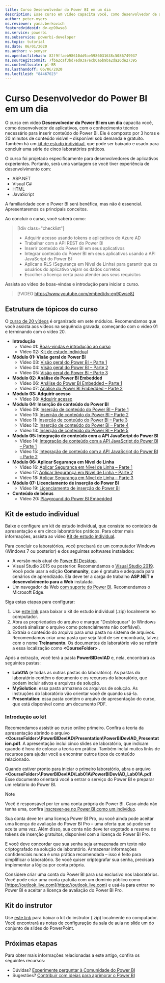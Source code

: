 ```yaml
---
title: Curso Desenvolvedor do Power BI em um dia
description: Esse curso em vídeo capacita você, como desenvolvedor de aplicativos, com o conhecimento técnico necessário para inserir conteúdo do Power BI.
author: peter-myers
ms.reviewer: yana.berkovich
featuredvideoid: dv-ep90wse8
ms.service: powerbi
ms.subservice: powerbi-developer
ms.topic: tutorial
ms.date: 06/01/2020
ms.author: v-pemyer
ms.openlocfilehash: 82f9ffaeb98610dd9ae5986031638c5086749937
ms.sourcegitcommit: 7fba2caf3bd7ed93a7ecb6a6b9ba2da26de27395
ms.contentlocale: pt-BR
ms.lasthandoff: 06/06/2020
ms.locfileid: "84467023"
---
```

# <a name="power-bi-developer-in-a-day-course"></a>Curso Desenvolvedor do Power BI em um dia

O curso em vídeo **Desenvolvedor do Power BI em um dia** capacita você, como desenvolvedor de aplicativos, com o conhecimento técnico necessário para inserir conteúdo do Power BI. Ele é composto por 3 horas e 20 minutos de conteúdo visível – disponível sob demanda e gratuito. Também há um [kit de estudo individual](#self-study-kit), que pode ser baixado e usado para concluir uma série de cinco laboratórios práticos.

O curso foi projetado especificamente para desenvolvedores de aplicativos experientes. Portanto, será uma vantagem se você tiver experiência de desenvolvimento com:

- ASP.NET
- Visual C#
- HTML
- JavaScript

A familiaridade com o Power BI será benéfica, mas não é essencial. Apresentaremos os principais conceitos.

Ao concluir o curso, você saberá como:

> [!div class="checklist"]
> - Adquirir acesso usando tokens e aplicativos do Azure AD
> - Trabalhar com a API REST do Power BI
> - Inserir conteúdo do Power BI em seus aplicativos
> - Integrar conteúdo do Power BI em seus aplicativos usando a API JavaScript do Power BI
> - Aplicar a RLS (Segurança em Nível de Linha) para garantir que os usuários do aplicativo vejam os dados corretos
> - Escolher a licença certa para atender aos seus requisitos

Assista ao vídeo de boas-vindas e introdução para iniciar o curso.

> [!VIDEO https://www.youtube.com/embed/dv-ep90wse8]

## <a name="course-outline"></a>Estrutura de tópicos do curso

O [curso de 20 vídeos](https://www.youtube.com/playlist?list=PL1N57mwBHtN1AGWHnJMhtvJCIG_IlC07D) é organizado em sete módulos. Recomendamos que você assista aos vídeos na sequência gravada, começando com o vídeo 01 e terminando com o vídeo 20.

- **Introdução**
  - Vídeo 01: [Boas-vindas e introdução ao curso](https://www.youtube.com/watch?v=dv-ep90wse8&list=PL1N57mwBHtN1AGWHnJMhtvJCIG_IlC07D)
  - Vídeo 02: [Kit de estudo individual](https://www.youtube.com/watch?v=X0P9Mdqx7sY&list=PL1N57mwBHtN1AGWHnJMhtvJCIG_IlC07D)
- **Módulo 01: Visão geral do Power BI**
  - Vídeo 03: [Visão geral do Power BI – Parte 1](https://www.youtube.com/watch?v=LD3RlDdRi-0&list=PL1N57mwBHtN1AGWHnJMhtvJCIG_IlC07D)
  - Vídeo 04: [Visão geral do Power BI – Parte 2](https://www.youtube.com/watch?v=jmHXlHI5hn0&list=PL1N57mwBHtN1AGWHnJMhtvJCIG_IlC07D)
  - Vídeo 05: [Visão geral do Power BI – Parte 3](https://www.youtube.com/watch?v=uujSR_7cfL4&list=PL1N57mwBHtN1AGWHnJMhtvJCIG_IlC07D)
- **Módulo 02: Análise do Power BI Embedded**
  - Vídeo 06: [Análise do Power BI Embedded – Parte 1](https://www.youtube.com/watch?v=2QBnfUwnuMk&list=PL1N57mwBHtN1AGWHnJMhtvJCIG_IlC07D)
  - Vídeo 07: [Análise do Power BI Embedded – Parte 2](https://www.youtube.com/watch?v=7Jda5x7Qe7Q&list=PL1N57mwBHtN1AGWHnJMhtvJCIG_IlC07D)
- **Módulo 03: Adquirir acesso**
  - Vídeo 08: [Adquirir acesso](https://www.youtube.com/watch?v=3dYCMTsDT3c&list=PL1N57mwBHtN1AGWHnJMhtvJCIG_IlC07D)
- **Módulo 04: Inserção de conteúdo do Power BI**
  - Vídeo 09: [Inserção de conteúdo do Power BI – Parte 1](https://www.youtube.com/watch?v=caKS8PQJnyo&list=PL1N57mwBHtN1AGWHnJMhtvJCIG_IlC07D)
  - Vídeo 10: [Inserção de conteúdo do Power BI – Parte 2](https://www.youtube.com/watch?v=XbYt8ZX3q9k&list=PL1N57mwBHtN1AGWHnJMhtvJCIG_IlC07D)
  - Vídeo 11: [Inserção de conteúdo do Power BI – Parte 3](https://www.youtube.com/watch?v=mXmFrHuYVh8&list=PL1N57mwBHtN1AGWHnJMhtvJCIG_IlC07D)
  - Vídeo 12: [Inserção de conteúdo do Power BI – Parte 4](https://www.youtube.com/watch?v=9YNm90K8FhA&list=PL1N57mwBHtN1AGWHnJMhtvJCIG_IlC07D)
  - Vídeo 13: [Inserção de conteúdo do Power BI – Parte 5](https://www.youtube.com/watch?v=hnZ7IWHrMFU&list=PL1N57mwBHtN1AGWHnJMhtvJCIG_IlC07D)
- **Módulo 05: Integração de conteúdo com a API JavaScript do Power BI**
  - Vídeo 14: [Integração de conteúdo com a API JavaScript do Power BI – Parte 1](https://www.youtube.com/watch?v=wmeEEHQmQqw&list=PL1N57mwBHtN1AGWHnJMhtvJCIG_IlC07D)
  - Vídeo 15: [Integração de conteúdo com a API JavaScript do Power BI – Parte 2](https://www.youtube.com/watch?v=TSEjZl0dGfM&list=PL1N57mwBHtN1AGWHnJMhtvJCIG_IlC07D)
- **Módulo 06: Aplicar Segurança em Nível de Linha**
  - Vídeo 16: [Aplicar Segurança em Nível de Linha – Parte 1](https://www.youtube.com/watch?v=8O4hzGI8FFg&list=PL1N57mwBHtN1AGWHnJMhtvJCIG_IlC07D)
  - Vídeo 17: [Aplicar Segurança em Nível de Linha – Parte 2](https://www.youtube.com/watch?v=8mxg8LtLx4I&list=PL1N57mwBHtN1AGWHnJMhtvJCIG_IlC07D)
  - Vídeo 18: [Aplicar Segurança em Nível de Linha – Parte 3](https://www.youtube.com/watch?v=OdgtbIIM9pk&list=PL1N57mwBHtN1AGWHnJMhtvJCIG_IlC07D)
- **Módulo 07: Licenciamento de inserção do Power BI**
  - Vídeo 19: [Licenciamento de inserção do Power BI](https://www.youtube.com/watch?v=ipmip6ARnks&list=PL1N57mwBHtN1AGWHnJMhtvJCIG_IlC07D)
- **Conteúdo de bônus**
  - Vídeo 20: [Playground do Power BI Embedded](https://www.youtube.com/watch?v=U3qeQRwWhRc&list=PL1N57mwBHtN1AGWHnJMhtvJCIG_IlC07D)

## <a name="self-study-kit"></a>Kit de estudo individual

Baixe e configure um kit de estudo individual, que consiste no conteúdo da apresentação e em cinco laboratórios práticos. Para obter mais informações, assista ao vídeo [Kit de estudo individual](https://www.youtube.com/watch?v=X0P9Mdqx7sY).

Para concluir os laboratórios, você precisará de um computador Windows (Windows 7 ou posterior) e dos seguintes softwares instalados:

- A versão mais atual do [Power BI Desktop](../fundamentals/desktop-get-the-desktop.md).
- Visual Studio 2015 ou posterior. Recomendamos o [Visual Studio 2019](https://visualstudio.microsoft.com/downloads/). Você pode usar a edição **Community**, que é gratuita e adequada para cenários de aprendizado. Ela deve ter a carga de trabalho **ASP.NET e desenvolvimento para a Web** instalada.
- Um navegador da Web [com suporte do Power BI](../power-bi-browsers.md). Recomendamos o Microsoft Edge.

Siga estas etapas para configurar:

1. Use [este link](https://aka.ms/deviad-student) para baixar o kit de estudo individual (.zip) localmente no computador.
1. Abra as propriedades do arquivo e marque "Desbloquear" (o Windows poderá sinalizar o arquivo como potencialmente não confiável).
1. Extraia o conteúdo do arquivo para uma pasta no sistema de arquivos. Recomendamos criar uma pasta que seja fácil de ser encontrada, talvez com o nome **Treinamento**. Os documentos do laboratório vão se referir a essa localização como **&lt;CourseFolder&gt;** .

Após a extração, você terá a pasta **PowerBIDevIAD** e, nela, encontrará as seguintes pastas:

- **Lab01A** (e todas as outras pastas do laboratório). As pastas do laboratório contêm o documento e os recursos do laboratório, que podem incluir ativos e arquivos de solução.
- **MySolution**: essa pasta armazena os arquivos de solução. As instruções do laboratório vão orientar você de quando usá-la.
- **Presentation**: essa pasta contém o arquivo de apresentação do curso, que está disponível como um documento PDF.

### <a name="get-started-with-the-kit"></a>Introdução ao kit

Recomendamos assistir ao curso online primeiro. Confira a teoria da apresentação abrindo o arquivo **&lt;CourseFolder&gt;\PowerBIDevIAD\Presentation\PowerBIDevIAD_Presentation.pdf**. A apresentação inclui cinco slides de laboratório, que indicam quando é hora de colocar a teoria em prática. Também inclui muitos links de recursos para ajudar você a encontrar outros tipos de conteúdo relacionado.

Quando estiver pronto para iniciar o primeiro laboratório, abra o arquivo **&lt;CourseFolder&gt;\PowerBIDevIAD\Lab01A\PowerBIDevIAD_Lab01A.pdf**. Esse documento orientará você a entrar o serviço do Power BI e preparar um relatório do Power BI.

> [!NOTE]
> Você é responsável por ter uma conta própria do Power BI. Caso ainda não tenha uma, confira [Inscrever-se no Power BI como um indivíduo](../service-self-service-signup-for-power-bi.md).
>
> Sua conta deve ter uma licença Power BI Pro, ou você ainda pode aceitar uma licença de avaliação do Power BI Pro – uma oferta que só pode ser aceita uma vez. Além disso, sua conta não deve ter esgotado a reserva de tokens de inserção gratuitos, disponível com a licença do Power BI Pro.
>
> E você deve concordar que sua senha seja armazenada em texto não criptografado na solução de laboratório. Armazenar informações confidenciais nunca é uma prática recomendada – isso é feito para simplificar o laboratório. Se você quiser criptografar sua senha, precisará implementar a lógica por conta própria.
>
> Considere criar uma conta do Power BI para uso exclusivo nos laboratórios. Você pode criar uma conta gratuita com um domínio público como [https://outlook.live.com](https://outlook.live.com) e usá-la para entrar no Power BI e aceitar a licença de avaliação do Power BI Pro.

## <a name="instructor-kit"></a>Kit do instrutor

Use [este link](https://aka.ms/deviad-instructor) para baixar o kit do instrutor (.zip) localmente no computador. Você encontrará as notas de configuração da sala de aula no slide um do conjunto de slides do PowerPoint.

## <a name="next-steps"></a>Próximas etapas

Para obter mais informações relacionadas a este artigo, confira os seguintes recursos:

- Dúvidas? [Experimente perguntar à Comunidade do Power BI](https://community.powerbi.com/)
- Sugestões? [Contribuir com ideias para aprimorar o Power BI](https://ideas.powerbi.com/)
